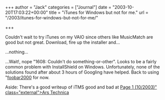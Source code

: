 +++
author = "Jack"
categories = ["Journal"]
date = "2003-10-20T17:03:22+00:00"
title = "iTunes for Windows but not for me."
url = "/2003/itunes-for-windows-but-not-for-me/"

+++

Couldn't wait to try iTunes on my VAIO since others like MusicMatch are good but not great. Download, fire up the installer and&#8230;

&#8230;nothing&#8230;

&#8230;Wait!, nope "1608: Couldn't do something-or-other". Looks to be a fairly common problem with InstallShield on Windows. Unfortunately, none of the solutions found after about 3 hours of Googling have helped. Back to using "[foobar2000][1] for now.

Aside: There's a good writeup of iTMS good and bad at  [Page 1 </del> (10/2003)" class="external">Ars Technica][2]

 [1]: http://www.foobar2000.org/
 [2]: http://arstechnica.com/wankerdesk/03q2/i-tunes-1.html
